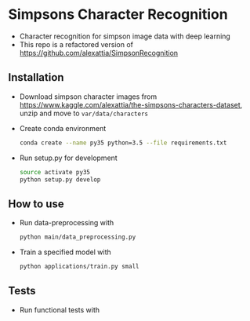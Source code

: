 # Simpsons Character Recognition
- Character recognition for simpson image data with deep learning
- This repo is a refactored version of https://github.com/alexattia/SimpsonRecognition

## Installation
- Download simpson character images from https://www.kaggle.com/alexattia/the-simpsons-characters-dataset, unzip and move to
    `var/data/characters`

- Create conda environment
    ```bash
    conda create --name py35 python=3.5 --file requirements.txt
    ```

- Run setup.py for development
    ```bash
    source activate py35
    python setup.py develop
    ```

## How to use
- Run data-preprocessing with
    ```bash
    python main/data_preprocessing.py
    ```

- Train a specified model with
    ```bash
    python applications/train.py small
    ```

## Tests
- Run functional tests with
